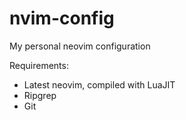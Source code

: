 # nvim-config

My personal neovim configuration

Requirements:
* Latest neovim, compiled with LuaJIT
* Ripgrep
* Git
